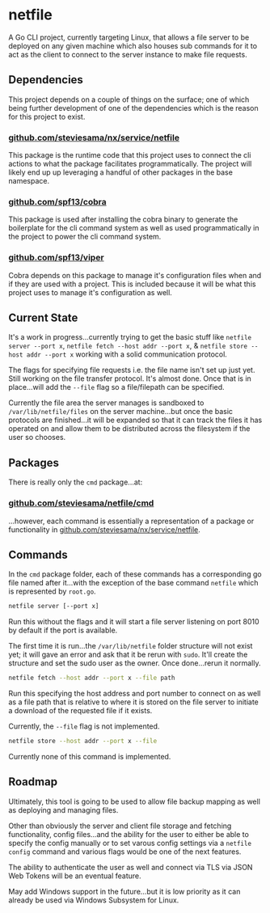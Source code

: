 # netfile

A Go CLI project, currently targeting Linux, that allows a file server to be deployed on any given machine which also houses sub commands for it to act as the client to connect to the server instance to make file requests.

## Dependencies

This project depends on a couple of things on the surface; one of which being further development of one of the dependencies which is the reason for this project to exist.

### [github.com/steviesama/nx/service/netfile](https://github.com/steviesama/nx/blob/master/service/netfile)

This package is the runtime code that this project uses to connect the cli actions to what the package facilitates programmatically. The project will likely end up up leveraging a handful of other packages in the base namespace.

### [github.com/spf13/cobra](https://github.com/spf13/cobra)

This package is used after installing the cobra binary to generate the boilerplate for the cli command system as well as used programmatically in the project to power the cli command system.

### [github.com/spf13/viper](github.com/spf13/viper)

Cobra depends on this package to manage it's configuration files when and if they are used with a project. This is included because it will be what this project uses to manage it's configuration as well.

## Current State

It's a work in progress...currently trying to get the basic stuff like `netfile server --port x`, `netfile fetch --host addr --port x`, & `netfile store --host addr --port x` working with a solid communication protocol.

The flags for specifying file requests i.e. the file name isn't set up just yet. Still working on the file transfer protocol. It's almost done. Once that is in place...will add the `--file` flag so a file/filepath can be specified.

Currently the file area the server manages is sandboxed to `/var/lib/netfile/files` on the server machine...but once the basic protocols are finished...it will be expanded so that it can track the files it has operated on and allow them to be distributed across the filesystem if the user so chooses.

## Packages

There is really only the `cmd` package...at:

### [github.com/steviesama/netfile/cmd](https://github.com/steviesama/netfile/tree/master/cmd)

...however, each command is essentially a representation of a package or functionality in [github.com/steviesama/nx/service/netfile](https://github.com/steviesama/nx/blob/master/service/netfile).

## Commands

In the `cmd` package folder, each of these commands has a corresponding go file named after it...with the exception of the base command `netfile` which is represented by `root.go`.

```bash
netfile server [--port x]
```

Run this without the flags and it will start a file server listening on port 8010 by default if the port is available.

The first time it is run...the `/var/lib/netfile` folder structure will not exist yet; it will gave an error and ask that it be rerun with `sudo`. It'll create the structure and set the sudo user as the owner. Once done...rerun it normally.

```bash
netfile fetch --host addr --port x --file path
```

Run this specifying the host address and port number to connect on as well as a file path that is relative to where it is stored on the file server to initiate a download of the requested file if it exists.

Currently, the `--file` flag is not implemented.


```bash
netfile store --host addr --port x --file
```

Currently none of this command is implemented.

## Roadmap

Ultimately, this tool is going to be used to allow file backup mapping as well as deploying and managing files.

Other than obviously the server and client file storage and fetching functionality, config files...and the ability for the user to either be able to specify the config manually or to set varous config settings via a `netfile config` command and various flags would be one of the next features.

The ability to authenticate the user as well and connect via TLS via JSON Web Tokens will be an eventual feature.

May add Windows support in the future...but it is low priority as it can already be used via Windows Subsystem for Linux.
